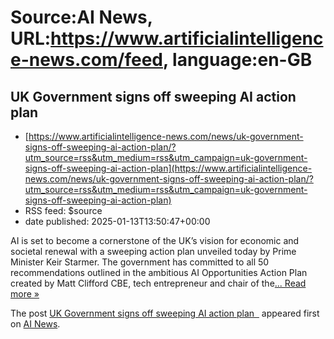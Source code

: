 # Source:AI News, URL:https://www.artificialintelligence-news.com/feed, language:en-GB

## UK Government signs off sweeping AI action plan
 - [https://www.artificialintelligence-news.com/news/uk-government-signs-off-sweeping-ai-action-plan/?utm_source=rss&utm_medium=rss&utm_campaign=uk-government-signs-off-sweeping-ai-action-plan](https://www.artificialintelligence-news.com/news/uk-government-signs-off-sweeping-ai-action-plan/?utm_source=rss&utm_medium=rss&utm_campaign=uk-government-signs-off-sweeping-ai-action-plan)
 - RSS feed: $source
 - date published: 2025-01-13T13:50:47+00:00

<p>AI is set to become a cornerstone of the UK’s vision for economic and societal renewal with a sweeping action plan unveiled today by Prime Minister Keir Starmer. The government has committed to all 50 recommendations outlined in the ambitious AI Opportunities Action Plan created by Matt Clifford CBE, tech entrepreneur and chair of the<a class="excerpt-read-more" href="https://www.artificialintelligence-news.com/news/uk-government-signs-off-sweeping-ai-action-plan/" title="ReadUK Government signs off sweeping AI action plan  ">... Read more &#187;</a></p>
<p>The post <a href="https://www.artificialintelligence-news.com/news/uk-government-signs-off-sweeping-ai-action-plan/">UK Government signs off sweeping AI action plan  </a> appeared first on <a href="https://www.artificialintelligence-news.com">AI News</a>.</p>

